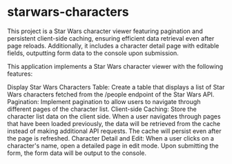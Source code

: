 # starwars-characters
This project is a Star Wars character viewer featuring pagination and persistent client-side caching, ensuring efficient data retrieval even after page reloads. Additionally, it includes a character detail page with editable fields, outputting form data to the console upon submission.

This application implements a Star Wars character viewer with the following features:

Display Star Wars Characters Table: Create a table that displays a list of Star Wars characters fetched from the /people endpoint of the Star Wars API.
Pagination: Implement pagination to allow users to navigate through different pages of the character list.
Client-side Caching: Store the character list data on the client side. When a user navigates through pages that have been loaded previously, the data will be retrieved from the cache instead of making additional API requests. The cache will persist even after the page is refreshed.
Character Detail and Edit: When a user clicks on a character's name, open a detailed page in edit mode. Upon submitting the form, the form data will be output to the console.
